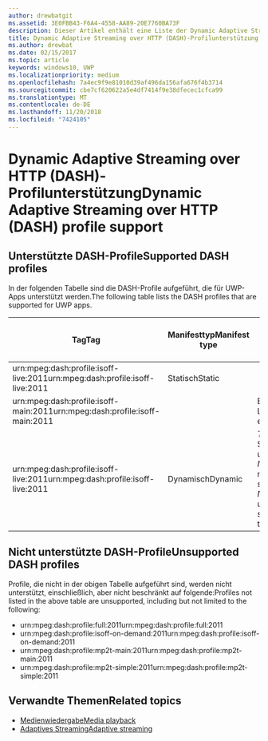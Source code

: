 ```yaml
---
author: drewbatgit
ms.assetid: 3E0FBB43-F6A4-4558-AA89-20E7760BA73F
description: Dieser Artikel enthält eine Liste der Dynamic Adaptive Streaming over HTTP (DASH)-Profile, die für UWP-Apps unterstützt werden.
title: Dynamic Adaptive Streaming over HTTP (DASH)-Profilunterstützung
ms.author: drewbat
ms.date: 02/15/2017
ms.topic: article
keywords: windows10, UWP
ms.localizationpriority: medium
ms.openlocfilehash: 7a4ec9f9e81010d39af496da156afa676f4b3714
ms.sourcegitcommit: cbe7cf620622a5e4df7414f9e38dfecec1cfca99
ms.translationtype: MT
ms.contentlocale: de-DE
ms.lasthandoff: 11/20/2018
ms.locfileid: "7424105"
---
```

# <a name="dynamic-adaptive-streaming-over-http-dash-profile-support"></a><span data-ttu-id="082c7-104">Dynamic Adaptive Streaming over HTTP (DASH)-Profilunterstützung</span><span class="sxs-lookup"><span data-stu-id="082c7-104">Dynamic Adaptive Streaming over HTTP (DASH) profile support</span></span>


## <a name="supported-dash-profiles"></a><span data-ttu-id="082c7-105">Unterstützte DASH-Profile</span><span class="sxs-lookup"><span data-stu-id="082c7-105">Supported DASH profiles</span></span>
<span data-ttu-id="082c7-106">In der folgenden Tabelle sind die DASH-Profile aufgeführt, die für UWP-Apps unterstützt werden.</span><span class="sxs-lookup"><span data-stu-id="082c7-106">The following table lists the DASH profiles that are supported for UWP apps.</span></span>

|<span data-ttu-id="082c7-107">Tag</span><span class="sxs-lookup"><span data-stu-id="082c7-107">Tag</span></span> | <span data-ttu-id="082c7-108">Manifesttyp</span><span class="sxs-lookup"><span data-stu-id="082c7-108">Manifest type</span></span> | <span data-ttu-id="082c7-109">Hinweise</span><span class="sxs-lookup"><span data-stu-id="082c7-109">Notes</span></span>|<span data-ttu-id="082c7-110">Juliversion von Windows 10</span><span class="sxs-lookup"><span data-stu-id="082c7-110">July release of Windows 10</span></span>|<span data-ttu-id="082c7-111">Windows 10, Version 1511</span><span class="sxs-lookup"><span data-stu-id="082c7-111">Windows 10, Version 1511</span></span>|<span data-ttu-id="082c7-112">Windows 10, Version 1607</span><span class="sxs-lookup"><span data-stu-id="082c7-112">Windows 10, Version 1607</span></span> |<span data-ttu-id="082c7-113">Windows 10, Version 1607</span><span class="sxs-lookup"><span data-stu-id="082c7-113">Windows 10, Version 1607</span></span> |<span data-ttu-id="082c7-114">Windows 10, Version 1703</span><span class="sxs-lookup"><span data-stu-id="082c7-114">Windows 10, Version 1703</span></span>|
|----------------|------|-------|-----------|--------------|---------|-------|--------|
|<span data-ttu-id="082c7-115">urn:mpeg&#58;dash:profile:isoff-live:2011</span><span class="sxs-lookup"><span data-stu-id="082c7-115">urn:mpeg&#58;dash:profile:isoff-live:2011</span></span> | <span data-ttu-id="082c7-116">Statisch</span><span class="sxs-lookup"><span data-stu-id="082c7-116">Static</span></span> |     |<span data-ttu-id="082c7-117">Unterstützt</span><span class="sxs-lookup"><span data-stu-id="082c7-117">Supported</span></span>            |  <span data-ttu-id="082c7-118">Unterstützt</span><span class="sxs-lookup"><span data-stu-id="082c7-118">Supported</span></span>              | <span data-ttu-id="082c7-119">Unterstützt</span><span class="sxs-lookup"><span data-stu-id="082c7-119">Supported</span></span>        |<span data-ttu-id="082c7-120">Unterstützt</span><span class="sxs-lookup"><span data-stu-id="082c7-120">Supported</span></span>| <span data-ttu-id="082c7-121">Unterstützt</span><span class="sxs-lookup"><span data-stu-id="082c7-121">Supported</span></span>|
|<span data-ttu-id="082c7-122">urn:mpeg&#58;dash:profile:isoff-main:2011</span><span class="sxs-lookup"><span data-stu-id="082c7-122">urn:mpeg&#58;dash:profile:isoff-main:2011</span></span> |        | <span data-ttu-id="082c7-123">Beste Leistung</span><span class="sxs-lookup"><span data-stu-id="082c7-123">Best effort</span></span> | <span data-ttu-id="082c7-124">Unterstützt</span><span class="sxs-lookup"><span data-stu-id="082c7-124">Supported</span></span>            |  <span data-ttu-id="082c7-125">Unterstützt</span><span class="sxs-lookup"><span data-stu-id="082c7-125">Supported</span></span>              | <span data-ttu-id="082c7-126">Unterstützt</span><span class="sxs-lookup"><span data-stu-id="082c7-126">Supported</span></span>        |<span data-ttu-id="082c7-127">Unterstützt</span><span class="sxs-lookup"><span data-stu-id="082c7-127">Supported</span></span>| <span data-ttu-id="082c7-128">Unterstützt</span><span class="sxs-lookup"><span data-stu-id="082c7-128">Supported</span></span>|
|<span data-ttu-id="082c7-129">urn:mpeg&#58;dash:profile:isoff-live:2011</span><span class="sxs-lookup"><span data-stu-id="082c7-129">urn:mpeg&#58;dash:profile:isoff-live:2011</span></span> | <span data-ttu-id="082c7-130">Dynamisch</span><span class="sxs-lookup"><span data-stu-id="082c7-130">Dynamic</span></span> | <span data-ttu-id="082c7-131">$Time$ wird in Segmentvorlagen unterstützt, aber $Number$ nicht.</span><span class="sxs-lookup"><span data-stu-id="082c7-131">$Time$ is supported but $Number$ is unsupported in segment templates</span></span> | <span data-ttu-id="082c7-132">Nicht unterstützt</span><span class="sxs-lookup"><span data-stu-id="082c7-132">Not Supported</span></span>            | <span data-ttu-id="082c7-133">Nicht unterstützt</span><span class="sxs-lookup"><span data-stu-id="082c7-133">Not Supported</span></span>              | <span data-ttu-id="082c7-134">Nicht unterstützt</span><span class="sxs-lookup"><span data-stu-id="082c7-134">Not Supported</span></span>        |<span data-ttu-id="082c7-135">Nicht unterstützt</span><span class="sxs-lookup"><span data-stu-id="082c7-135">Not Supported</span></span>| <span data-ttu-id="082c7-136">Unterstützt</span><span class="sxs-lookup"><span data-stu-id="082c7-136">Supported</span></span>|


## <a name="unsupported-dash-profiles"></a><span data-ttu-id="082c7-137">Nicht unterstützte DASH-Profile</span><span class="sxs-lookup"><span data-stu-id="082c7-137">Unsupported DASH profiles</span></span>
<span data-ttu-id="082c7-138">Profile, die nicht in der obigen Tabelle aufgeführt sind, werden nicht unterstützt, einschließlich, aber nicht beschränkt auf folgende:</span><span class="sxs-lookup"><span data-stu-id="082c7-138">Profiles not listed in the above table are unsupported, including but not limited to the following:</span></span>

* <span data-ttu-id="082c7-139">urn:mpeg&#58;dash:profile:full:2011</span><span class="sxs-lookup"><span data-stu-id="082c7-139">urn:mpeg&#58;dash:profile:full:2011</span></span>
* <span data-ttu-id="082c7-140">urn:mpeg&#58;dash:profile:isoff-on-demand:2011</span><span class="sxs-lookup"><span data-stu-id="082c7-140">urn:mpeg&#58;dash:profile:isoff-on-demand:2011</span></span>
* <span data-ttu-id="082c7-141">urn:mpeg&#58;dash:profile:mp2t-main:2011</span><span class="sxs-lookup"><span data-stu-id="082c7-141">urn:mpeg&#58;dash:profile:mp2t-main:2011</span></span>
* <span data-ttu-id="082c7-142">urn:mpeg&#58;dash:profile:mp2t-simple:2011</span><span class="sxs-lookup"><span data-stu-id="082c7-142">urn:mpeg&#58;dash:profile:mp2t-simple:2011</span></span>


## <a name="related-topics"></a><span data-ttu-id="082c7-143">Verwandte Themen</span><span class="sxs-lookup"><span data-stu-id="082c7-143">Related topics</span></span>

* [<span data-ttu-id="082c7-144">Medienwiedergabe</span><span class="sxs-lookup"><span data-stu-id="082c7-144">Media playback</span></span>](media-playback.md)
* [<span data-ttu-id="082c7-145">Adaptives Streaming</span><span class="sxs-lookup"><span data-stu-id="082c7-145">Adaptive streaming</span></span>](adaptive-streaming.md)
 

 




